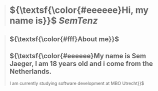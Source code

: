 > # ${\textsf{\color{#eeeeee}Hi, my name is}}$ ${SemTenz}$

> ## ${\textsf{\color{#fff}About me}}$
> ## ${\textsf{\color{#eeeeee}My name is Sem Jaeger, I am 18 years old and i come from the Netherlands.
> I am currently studying software development at MBO Utrecht}}$ 
